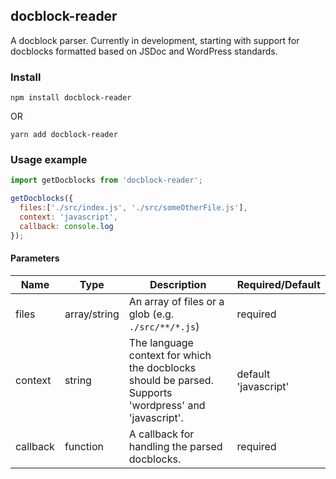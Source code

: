 ## docblock-reader

A docblock parser. Currently in development, starting with support for docblocks formatted based on
JSDoc and WordPress standards.

### Install

```
npm install docblock-reader
```

OR

```
yarn add docblock-reader
```

### Usage example

```Javascript
import getDocblocks from 'docblock-reader';

getDocblocks({
  files:['./src/index.js', './src/someOtherFile.js'],
  context: 'javascript',
  callback: console.log
});
```

#### Parameters

| Name     | Type         | Description                                                                                           | Required/Default     |
| -------- | ------------ | ----------------------------------------------------------------------------------------------------- | -------------------- |
| files    | array/string | An array of files or a glob (e.g. `./src/**/*.js`)                                                    | required             |
| context  | string       | The language context for which the docblocks should be parsed. Supports 'wordpress' and 'javascript'. | default 'javascript' |
| callback | function     | A callback for handling the parsed docblocks.                                                         | required             |
